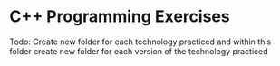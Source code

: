 # C++ Programming Exercises

Todo: Create new folder for each technology practiced and within this folder create
new folder for each version of the technology practiced
